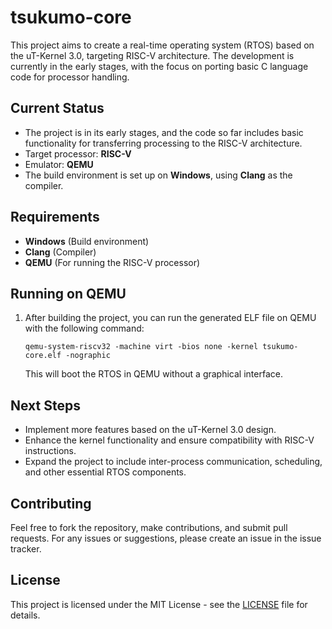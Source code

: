 # tsukumo-core

This project aims to create a real-time operating system (RTOS) based on the uT-Kernel 3.0, targeting RISC-V architecture. The development is currently in the early stages, with the focus on porting basic C language code for processor handling.

## Current Status

- The project is in its early stages, and the code so far includes basic functionality for transferring processing to the RISC-V architecture.
- Target processor: **RISC-V**
- Emulator: **QEMU**
- The build environment is set up on **Windows**, using **Clang** as the compiler.

## Requirements

- **Windows** (Build environment)
- **Clang** (Compiler)
- **QEMU** (For running the RISC-V processor)

## Running on QEMU

1. After building the project, you can run the generated ELF file on QEMU with the following command:
   ```shell
   qemu-system-riscv32 -machine virt -bios none -kernel tsukumo-core.elf -nographic
   ```

   This will boot the RTOS in QEMU without a graphical interface.

## Next Steps

- Implement more features based on the uT-Kernel 3.0 design.
- Enhance the kernel functionality and ensure compatibility with RISC-V instructions.
- Expand the project to include inter-process communication, scheduling, and other essential RTOS components.

## Contributing

Feel free to fork the repository, make contributions, and submit pull requests. For any issues or suggestions, please create an issue in the issue tracker.

## License

This project is licensed under the MIT License - see the [LICENSE](LICENSE) file for details.
